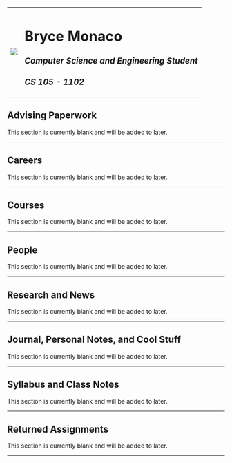 <html>
<title>CS 105: Bryce Monaco</title>
<body>

<table border="0">
  <tr>
    <td><img src="https://avatars1.githubusercontent.com/u/11812350?s=460&v=4"></td>
    <td><h1><b>Bryce Monaco</b></h1><h3><i>Computer Science and Engineering Student</i></h3><h3><i>CS 105 - 1102</i></h3></td>
  </tr>
</table>



<h2>Advising Paperwork</h2>
<p>This section is currently blank and will be added to later.</p>
<hr>

<h2>Careers</h2>
<p>This section is currently blank and will be added to later.</p>
<hr>

<h2>Courses</h2>
<p>This section is currently blank and will be added to later.</p>
<hr>

<h2>People</h2>
<p>This section is currently blank and will be added to later.</p>
<hr>

<h2>Research and News</h2>
<p>This section is currently blank and will be added to later.</p>
<hr>

<h2>Journal, Personal Notes, and Cool Stuff</h2>
<p>This section is currently blank and will be added to later.</p>
<hr>

<h2>Syllabus and Class Notes</h2>
<p>This section is currently blank and will be added to later.</p>
<hr>

<h2>Returned Assignments</h2>
<p>This section is currently blank and will be added to later.</p>
<hr>
</body>
</html>